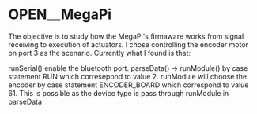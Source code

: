 # OPEN__MegaPi

The objective is to study how the MegaPi's firmaware works from signal receiving to execution of actuators.
I chose controlling the encoder motor on port 3 as the scenario.
Currently what I found is that:
 
runSerial() enable the bluetooth port. parseData() -> runModule() by case statement RUN which corresepond to value 2. runModule will choose the encoder by case statement ENCODER_BOARD which correspond to value 61. This is possible as the device type is pass through runModule in parseData

